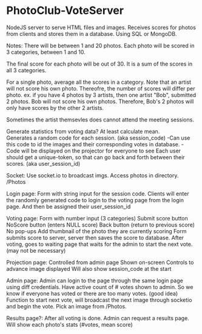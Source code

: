 # PhotoClub-VoteServer

NodeJS server to serve HTML files and images.
Receives scores for photos from clients and stores them in a database. Using SQL or MongoDB.

Notes:
There will be between 1 and 20 photos.
Each photo will be scored in 3 categories, between 1 and 10.

The final score for each photo will be out of 30.  It is a sum of the scores in all 3 categories.

For a single photo, average all the scores in a category.  Note that an artist will not score his own photo.  Thereofre, the number of scores will differ per photo.  ex.  if you have 4 photos by 3 artists, then one artist "Bob", submitted 2 photos.  Bob will not score his own photos.  Therefore, Bob's 2 photos will only have scores by the other 2 artists.

Sometimes the artist themsevles does cannot attend the meeting sessions.

Generate statistics from voting data? At least calculate mean.  
Generates a random code for each session. (aka session_code)
	-Can use this code to id the images and their corresponding votes in database.
	- Code will be displayed on the projector for everyone to see
Each user should get a unique-token, so that can go back and forth between their scores. (aka user_session_id)

Socket:
Use socket.io to broadcast imgs.
Access photos in directory. /Photos

Login page: 
Form with string input for the session code.
Clients will enter the randomly generated code to login to the voting page from the login page.
And then be assigned their user_session_id

Voting page:
Form with number input (3 categories)
Submit score button
NoScore button (enters NULL score)
Back button (return to previous score)
No pop-ups
Add thumbnail of the photo they are currently scoring
Form submits score to server, server then saves the score to database.
After voting, goes to waiting page that waits for the admin to start the next vote.  (may not be necessary)

Projection page:
Controlled from admin page
Shown on-screen
Controls to advance image displayed
Will also show session_code at the start


Admin page:
Admin can login to the page through the same login page using diff credentials.
Have active count of # votes shown to admin. So we know if everyone has voted or there are too many votes.  (good idea)
Function to start next vote, will broadcast the next image through socketio and begin the vote.
Pick an image from /Photos.

Results page?:
After all voting is done. Admin can request a results page.
Will show each photo's stats (#votes, mean score)
